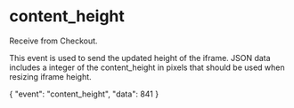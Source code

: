 # content_height

<include from="Snippets-CheckoutAPI.md" element-id="snippet-header" />

Receive from Checkout.

This event is used to send the updated height of the iframe. JSON data includes a integer of the content_height in pixels that should be used when resizing iframe height.

<code-block lang="json">
{
    "event": "content_height",
    "data": 841
}
</code-block>